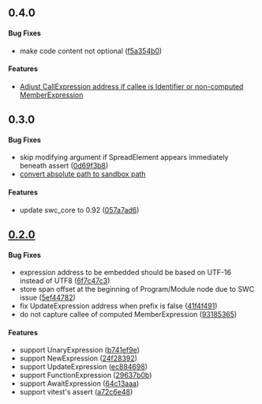 ## 0.4.0

#### Bug Fixes

* make code content not optional ([f5a354b0](https://github.com/twada/power-assert-monorepo/commit/f5a354b017f993486c387dcd5bbf3f331f2b1d13))

#### Features

* [Adjust CallExpression address if callee is Identifier or non-computed MemberExpression](https://github.com/twada/power-assert-monorepo/pull/12)


## 0.3.0

#### Bug Fixes

  * skip modifying argument if SpreadElement appears immediately beneath assert ([0d69f3b8](https://github.com/twada/power-assert-monorepo/commit/0d69f3b8373d836ad1f7e98b25e89349b18132a7))
  * [convert absolute path to sandbox path](https://github.com/twada/power-assert-monorepo/pull/10)

#### Features

  * update swc_core to 0.92 ([057a7ad6](https://github.com/twada/power-assert-monorepo/commit/057a7ad6791b56216641fc0a9bfcc7d98b1a8786))


## [0.2.0](https://github.com/twada/power-assert-monorepo/releases/tag/swc-plugin-power-assert-v0.2.0)

#### Bug Fixes

  * expression address to be embedded should be based on UTF-16 instead of UTF8 ([6f7c47c3](https://github.com/twada/power-assert-monorepo/commit/6f7c47c30780c79e8ff57b44982d89f1f83b4423))
  * store span offset at the beginning of Program/Module node due to SWC issue ([5ef44782](https://github.com/twada/power-assert-monorepo/commit/5ef447829786dd8db3525114fcdd272120b5717f))
  * fix UpdateExpression address when prefix is false ([41f4f491](https://github.com/twada/power-assert-monorepo/commit/41f4f49152ecfc4c9df67123bd3a09de1fa92aa5))
  * do not capture callee of computed MemberExpression ([93185365](https://github.com/twada/power-assert-monorepo/commit/93185365778793d36aaa9ff230f2d113a3c21184))

#### Features

  * support UnaryExpression ([b741ef9e](https://github.com/twada/power-assert-monorepo/commit/b741ef9e31be01d2af0dfdc5fba3c387f80aaf3b))
  * support NewExpression ([24f28392](https://github.com/twada/power-assert-monorepo/commit/24f2839253c6eb677755a08e6a482fed7dd7d38d))
  * support UpdateExpression ([ec884698](https://github.com/twada/power-assert-monorepo/commit/ec8846987c29359f2f59345cbbe88208a30b1ac7))
  * support FunctionExpression ([29637b0b](https://github.com/twada/power-assert-monorepo/commit/29637b0b168636880928bb3a95a2fad59e2e9ba9))
  * support AwaitExpression ([64c13aaa](https://github.com/twada/power-assert-monorepo/commit/64c13aaaf8517ff990ec537c50455378c813641a))
  * support vitest's assert ([a72c6e48](https://github.com/twada/power-assert-monorepo/commit/a72c6e48b24ba270f8586211b3847cc7a09443d3))
